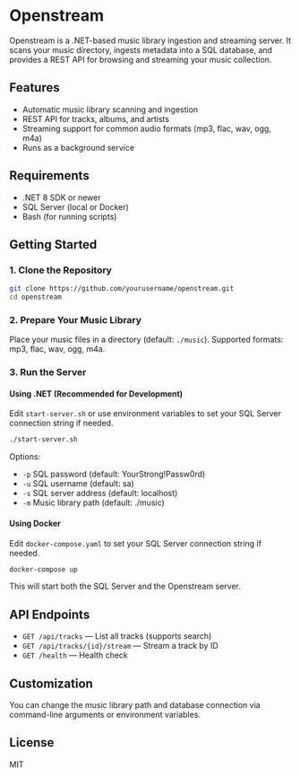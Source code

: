 
# Openstream

Openstream is a .NET-based music library ingestion and streaming server. It scans your music directory, ingests metadata into a SQL database, and provides a REST API for browsing and streaming your music collection.

## Features
- Automatic music library scanning and ingestion
- REST API for tracks, albums, and artists
- Streaming support for common audio formats (mp3, flac, wav, ogg, m4a)
- Runs as a background service

## Requirements
- .NET 8 SDK or newer
- SQL Server (local or Docker)
- Bash (for running scripts)

## Getting Started

### 1. Clone the Repository
```bash
git clone https://github.com/yourusername/openstream.git
cd openstream
```

### 2. Prepare Your Music Library
Place your music files in a directory (default: `./music`). Supported formats: mp3, flac, wav, ogg, m4a.

### 3. Run the Server

#### Using .NET (Recommended for Development)
Edit `start-server.sh` or use environment variables to set your SQL Server connection string if needed.

```bash
./start-server.sh
```
Options:
- `-p` SQL password (default: YourStrong!Passw0rd)
- `-u` SQL username (default: sa)
- `-s` SQL server address (default: localhost)
- `-m` Music library path (default: ./music)

#### Using Docker
Edit `docker-compose.yaml` to set your SQL Server connection string if needed.
```bash
docker-compose up
```
This will start both the SQL Server and the Openstream server.

## API Endpoints
- `GET /api/tracks` — List all tracks (supports search)
- `GET /api/tracks/{id}/stream` — Stream a track by ID
- `GET /health` — Health check

## Customization
You can change the music library path and database connection via command-line arguments or environment variables.

## License
MIT
